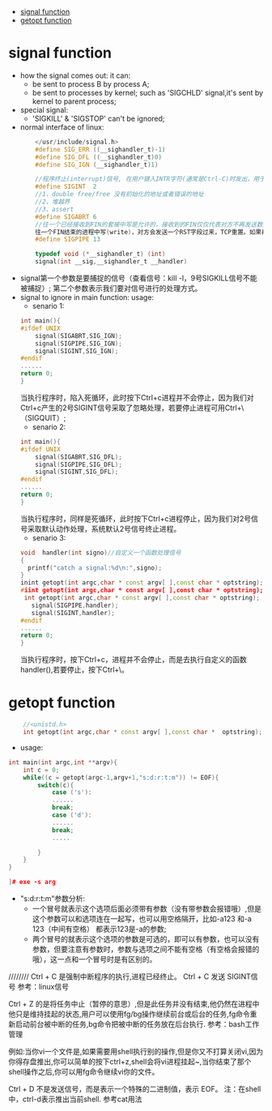 <!-- TOC -->

- [signal function](#signal-function)
- [getopt function](#getopt-function)

<!-- TOC -->

# signal function
+ how the signal comes out:
    it can:
    - be sent to process B by process A;
    - be sent to processes by kernel;
    such as 'SIGCHLD' signal,it's sent by kernel to parent process;
+ special signal:
    + 'SIGKILL' & 'SIGSTOP' can't be ignored;
+ normal interface of linux:
    ```cpp
        </usr/include/signal.h>
        #define SIG_ERR ((__sighandler_t)-1)
        #define SIG_DFL ((__sighandler_t)0)
        #define SIG_IGN (__sighandler_t)1)

        //程序终止(interrupt)信号, 在用户键入INTR字符(通常是Ctrl-C)时发出，用于通知前台进程组终止进程。
        #define SIGINT  2
        //1、double free/free 没有初始化的地址或者错误的地址
        //2、堆越界
        //3、assert
        #define SIGABRT 6
        //往一个已经接收到FIN的套接中写是允许的，接收到的FIN仅仅代表对方不再发送数据。并不能代表我不能发送数据给对方。
        往一个FIN结束的进程中写(write)，对方会发送一个RST字段过来，TCP重置。如果再调用write就会产生SIGPIPE信号
        #define SIGPIPE 13

        typedef void (*__sighandler_t) (int)
        signal(int __sig,__sighandler_t __handler)  
    ```
+ signal第一个参数是要捕捉的信号（查看信号：kill -l，9号SIGKILL信号不能被捕捉）;
第二个参数表示我们要对信号进行的处理方式。 
+ signal to ignore in main function:
    usage:
    - senario 1:
    ```cpp
    int main(){
    #ifdef UNIX
        signal(SIGABRT,SIG_IGN);
        signal(SIGPIPE,SIG_IGN);
        signal(SIGINT,SIG_IGN);
    #endif
    ......
    return 0;
    }
    ```
    当执行程序时，陷入死循环，此时按下Ctrl+c进程并不会停止，因为我们对Ctrl+c产生的2号SIGINT信号采取了忽略处理，若要停止进程可用Ctrl+\（SIGQUIT）;
    - senario 2:
    ```cpp
    int main(){
    #ifdef UNIX
        signal(SIGABRT,SIG_DFL);
        signal(SIGPIPE,SIG_DFL);
        signal(SIGINT,SIG_DFL);
    #endif
    ......
    return 0;
    }
    ```
    当执行程序时，同样是死循环，此时按下Ctrl+c进程停止，因为我们对2号信号采取默认动作处理，系统默认2号信号终止进程。 
    - senario 3:
     ```cpp
     void  handler(int signo)//自定义一个函数处理信号
     {
       printf("catch a signal:%d\n:",signo);
     }
    inint getopt(int argc,char * const argv[ ],const char * optstring);t main(){
    #iint getopt(int argc,char * const argv[ ],const char * optstring);fdef UNIX
      int getopt(int argc,char * const argv[ ],const char * optstring);  signal(SIGABRT,handler);
        signal(SIGPIPE,handler);
        signal(SIGINT,handler);
    #endif
    ......
    return 0;
    }
    ```
    当执行程序时，按下Ctrl+c，进程并不会停止，而是去执行自定义的函数handler(),若要停止，按下Ctrl+\。

# getopt function
```cpp
    //<unistd.h>
    int getopt(int argc,char * const argv[ ],const char *  optstring);
```
+ usage:
```cpp
int main(int argc,int **argv){
    int c = 0;
    while((c = getopt(argc-1,argv+1,"s:d:r:t:m")) != EOF){
        switch(c){
            case ('s'):
            ......
            break;
            case ('d'):
            ......
            break;
            .....

        }
    }
}

]# exe -s arg
```

+ "s:d:r:t:m"参数分析:
    - 一个冒号就表示这个选项后面必须带有参数（没有带参数会报错哦）,但是这个参数可以和选项连在一起写，也可以用空格隔开，比如-a123 和-a   123（中间有空格） 都表示123是-a的参数;
    - 两个冒号的就表示这个选项的参数是可选的，即可以有参数，也可以没有参数，但要注意有参数时，参数与选项之间不能有空格（有空格会报错的哦），这一点和一个冒号时是有区别的。



////////
Ctrl + C 是强制中断程序的执行,进程已经终止。 Ctrl + C 发送 SIGINT信号 参考：linux信号
 
Ctrl + Z 的是将任务中止（暂停的意思）,但是此任务并没有结束,他仍然在进程中他只是维持挂起的状态,用户可以使用fg/bg操作继续前台或后台的任务,fg命令重新启动前台被中断的任务,bg命令把被中断的任务放在后台执行.  参考：bash工作管理
 
例如:当你vi一个文件是,如果需要用shell执行别的操作,但是你又不打算关闭vi,因为你得存盘推出,你可以简单的按下ctrl+z,shell会将vi进程挂起~,当你结束了那个shell操作之后,你可以用fg命令继续vi你的文件。
 
Ctrl + D 不是发送信号，而是表示一个特殊的二进制值，表示 EOF。
注：在shell中，ctrl-d表示推出当前shell.    参考cat用法





